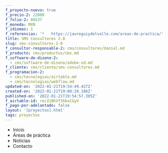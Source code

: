 ```yaml
---
f_proyecto-nuevo: true
f_precio-2: 22000
f_folio-2: 86537
f_moneda: MXN
f_idiomas: 1
f_referencias: '*   https://jaureguiydelvalle.com/areas-de-practica/'
title: SMS Consultores 2.0
slug: sms-consultores-2-0
f_consultor-responsable-2: cms/consultores/daniel.md
f_producto: cms/productos/cms.md
f_software-de-diseno-2:
  - cms/software-de-diseno/adobe-xd.md
f_cliente: cms/cliente/sms-consultores.md
f_programacion-2:
  - cms/tecnologias/airtable.md
  - cms/tecnologias/webflow.md
updated-on: '2022-01-21T19:54:49.427Z'
created-on: '2022-01-21T19:00:29.186Z'
published-on: '2022-01-21T19:54:57.305Z'
f_airtable-id: recZzBhVf3hbxCGyV
f_pago-por-adelantado: false
layout: '[proyectos].html'
tags: proyectos
---
```


*   Inicio
*   Áreas de práctica
*   Noticias
*   Contacto
